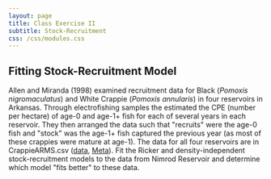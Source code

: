 ```yaml
---
layout: page
title: Class Exercise II
subtitle: Stock-Recruitment
css: /css/modules.css
---
```


## Fitting Stock-Recruitment Model
Allen and Miranda (1998) examined recruitment data for Black (*Pomoxis nigromaculatus*) and White Crappie (*Pomoxis annularis*) in four reservoirs in Arkansas. Through electrofishing samples the estimated the CPE (number per hectare) of age-0 and age-1+ fish for each of several years in each reservoir. They then arranged the data such that "recruits" were the age-0 fish and "stock" was the age-1+ fish captured the previous year (as most of these crappies were mature at age-1). The data for all four reservoirs are in CrappieARMS.csv ([data](https://raw.githubusercontent.com/droglenc/FSAdata/master/data-raw/CrappieARMS.csv), [Meta](http://derekogle.com/fishR/data/data-html/CrappieARMS.html)). Fit the Ricker and density-independent stock-recruitment models to the data from Nimrod Reservoir and determine which model "fits better" to these data.
